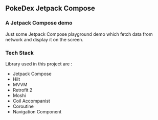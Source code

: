 ## PokeDex Jetpack Compose

### A Jetpack Compose demo
Just some Jetpack Compose playground demo which fetch data from network and display it on the 
screen.

### Tech Stack 
Library used in this project are :
* Jetpack Compose
* Hilt
* MVVM
* Retrofit 2
* Moshi
* Coil Accompanist
* Coroutine
* Navigation Component